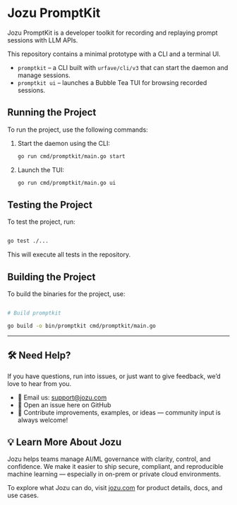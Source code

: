 
# Jozu PromptKit

Jozu PromptKit is a developer toolkit for recording and replaying prompt sessions with LLM APIs.

This repository contains a minimal prototype with a CLI and a terminal UI.

 - `promptkit` – a CLI built with `urfave/cli/v3` that can start the daemon and manage sessions.
- `promptkit ui` – launches a Bubble Tea TUI for browsing recorded sessions.

## Running the Project

To run the project, use the following commands:

1. Start the daemon using the CLI:

   ```bash
   go run cmd/promptkit/main.go start
   ```

2. Launch the TUI:

   ```bash
   go run cmd/promptkit/main.go ui
   ```

## Testing the Project

To test the project, run:

```bash

go test ./...

```

This will execute all tests in the repository.

## Building the Project

To build the binaries for the project, use:

```bash

# Build promptkit

go build -o bin/promptkit cmd/promptkit/main.go

```

---

## 🛠️ Need Help?

If you have questions, run into issues, or just want to give feedback, we’d love to hear from you.

- 📧 Email us: [support@jozu.com](mailto:support@jozu.com)  
- 🧵 Open an issue here on GitHub  
- 🙌 Contribute improvements, examples, or ideas — community input is always welcome!


## 💡 Learn More About Jozu

Jozu helps teams manage AI/ML governance with clarity, control, and confidence. We make it easier to ship secure, compliant, and reproducible machine learning — especially in on-prem or private cloud environments.

To explore what Jozu can do, visit [jozu.com](http://jozu.com) for product details, docs, and use cases.


